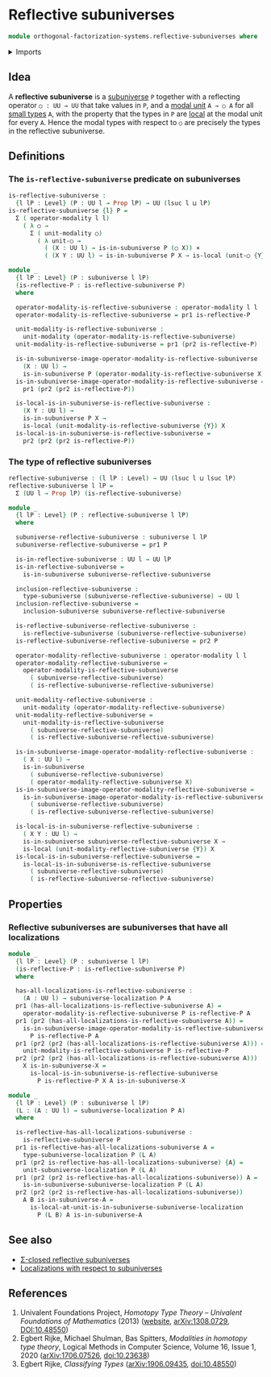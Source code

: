 # Reflective subuniverses

```agda
module orthogonal-factorization-systems.reflective-subuniverses where
```

<details><summary>Imports</summary>

```agda
open import foundation.cartesian-product-types
open import foundation.dependent-pair-types
open import foundation.function-types
open import foundation.propositions
open import foundation.subuniverses
open import foundation.universe-levels

open import orthogonal-factorization-systems.local-types
open import orthogonal-factorization-systems.localizations-subuniverses
open import orthogonal-factorization-systems.modal-operators
```

</details>

## Idea

A **reflective subuniverse** is a [subuniverse](foundation.subuniverses.md) `P`
together with a reflecting operator `○ : UU → UU` that take values in `P`, and a
[modal unit](orthogonal-factorization-systems.modal-operators.md) `A → ○ A` for
all [small types](foundation-core.small-types.md) `A`, with the property that
the types in `P` are [local](orthogonal-factorization-systems.local-types.md) at
the modal unit for every `A`. Hence the modal types with respect to `○` are
precisely the types in the reflective subuniverse.

## Definitions

### The `is-reflective-subuniverse` predicate on subuniverses

```agda
is-reflective-subuniverse :
  {l lP : Level} (P : UU l → Prop lP) → UU (lsuc l ⊔ lP)
is-reflective-subuniverse {l} P =
  Σ ( operator-modality l l)
    ( λ ○ →
      Σ ( unit-modality ○)
        ( λ unit-○ →
          ( (X : UU l) → is-in-subuniverse P (○ X)) ×
          ( (X Y : UU l) → is-in-subuniverse P X → is-local (unit-○ {Y}) X)))
```

```agda
module _
  {l lP : Level} (P : subuniverse l lP)
  (is-reflective-P : is-reflective-subuniverse P)
  where

  operator-modality-is-reflective-subuniverse : operator-modality l l
  operator-modality-is-reflective-subuniverse = pr1 is-reflective-P

  unit-modality-is-reflective-subuniverse :
    unit-modality (operator-modality-is-reflective-subuniverse)
  unit-modality-is-reflective-subuniverse = pr1 (pr2 is-reflective-P)

  is-in-subuniverse-image-operator-modality-is-reflective-subuniverse :
    (X : UU l) →
    is-in-subuniverse P (operator-modality-is-reflective-subuniverse X)
  is-in-subuniverse-image-operator-modality-is-reflective-subuniverse =
    pr1 (pr2 (pr2 is-reflective-P))

  is-local-is-in-subuniverse-is-reflective-subuniverse :
    (X Y : UU l) →
    is-in-subuniverse P X →
    is-local (unit-modality-is-reflective-subuniverse {Y}) X
  is-local-is-in-subuniverse-is-reflective-subuniverse =
    pr2 (pr2 (pr2 is-reflective-P))
```

### The type of reflective subuniverses

```agda
reflective-subuniverse : (l lP : Level) → UU (lsuc l ⊔ lsuc lP)
reflective-subuniverse l lP =
  Σ (UU l → Prop lP) (is-reflective-subuniverse)
```

```agda
module _
  {l lP : Level} (P : reflective-subuniverse l lP)
  where

  subuniverse-reflective-subuniverse : subuniverse l lP
  subuniverse-reflective-subuniverse = pr1 P

  is-in-reflective-subuniverse : UU l → UU lP
  is-in-reflective-subuniverse =
    is-in-subuniverse subuniverse-reflective-subuniverse

  inclusion-reflective-subuniverse :
    type-subuniverse (subuniverse-reflective-subuniverse) → UU l
  inclusion-reflective-subuniverse =
    inclusion-subuniverse subuniverse-reflective-subuniverse

  is-reflective-subuniverse-reflective-subuniverse :
    is-reflective-subuniverse (subuniverse-reflective-subuniverse)
  is-reflective-subuniverse-reflective-subuniverse = pr2 P

  operator-modality-reflective-subuniverse : operator-modality l l
  operator-modality-reflective-subuniverse =
    operator-modality-is-reflective-subuniverse
      ( subuniverse-reflective-subuniverse)
      ( is-reflective-subuniverse-reflective-subuniverse)

  unit-modality-reflective-subuniverse :
    unit-modality (operator-modality-reflective-subuniverse)
  unit-modality-reflective-subuniverse =
    unit-modality-is-reflective-subuniverse
      ( subuniverse-reflective-subuniverse)
      ( is-reflective-subuniverse-reflective-subuniverse)

  is-in-subuniverse-image-operator-modality-reflective-subuniverse :
    ( X : UU l) →
    is-in-subuniverse
      ( subuniverse-reflective-subuniverse)
      ( operator-modality-reflective-subuniverse X)
  is-in-subuniverse-image-operator-modality-reflective-subuniverse =
    is-in-subuniverse-image-operator-modality-is-reflective-subuniverse
      ( subuniverse-reflective-subuniverse)
      ( is-reflective-subuniverse-reflective-subuniverse)

  is-local-is-in-subuniverse-reflective-subuniverse :
    ( X Y : UU l) →
    is-in-subuniverse subuniverse-reflective-subuniverse X →
    is-local (unit-modality-reflective-subuniverse {Y}) X
  is-local-is-in-subuniverse-reflective-subuniverse =
    is-local-is-in-subuniverse-is-reflective-subuniverse
      ( subuniverse-reflective-subuniverse)
      ( is-reflective-subuniverse-reflective-subuniverse)
```

## Properties

### Reflective subuniverses are subuniverses that have all localizations

```agda
module _
  {l lP : Level} (P : subuniverse l lP)
  (is-reflective-P : is-reflective-subuniverse P)
  where

  has-all-localizations-is-reflective-subuniverse :
    (A : UU l) → subuniverse-localization P A
  pr1 (has-all-localizations-is-reflective-subuniverse A) =
    operator-modality-is-reflective-subuniverse P is-reflective-P A
  pr1 (pr2 (has-all-localizations-is-reflective-subuniverse A)) =
    is-in-subuniverse-image-operator-modality-is-reflective-subuniverse
      P is-reflective-P A
  pr1 (pr2 (pr2 (has-all-localizations-is-reflective-subuniverse A))) =
    unit-modality-is-reflective-subuniverse P is-reflective-P
  pr2 (pr2 (pr2 (has-all-localizations-is-reflective-subuniverse A)))
    X is-in-subuniverse-X =
      is-local-is-in-subuniverse-is-reflective-subuniverse
        P is-reflective-P X A is-in-subuniverse-X

module _
  {l lP : Level} (P : subuniverse l lP)
  (L : (A : UU l) → subuniverse-localization P A)
  where

  is-reflective-has-all-localizations-subuniverse :
    is-reflective-subuniverse P
  pr1 is-reflective-has-all-localizations-subuniverse A =
    type-subuniverse-localization P (L A)
  pr1 (pr2 is-reflective-has-all-localizations-subuniverse) {A} =
    unit-subuniverse-localization P (L A)
  pr1 (pr2 (pr2 is-reflective-has-all-localizations-subuniverse)) A =
    is-in-subuniverse-subuniverse-localization P (L A)
  pr2 (pr2 (pr2 is-reflective-has-all-localizations-subuniverse))
    A B is-in-subuniverse-A =
      is-local-at-unit-is-in-subuniverse-subuniverse-localization
        P (L B) A is-in-subuniverse-A
```

## See also

- [Σ-closed reflective subuniverses](orthogonal-factorization-systems.sigma-closed-reflective-subuniverses.md)
- [Localizations with respect to subuniverses](orthogonal-factorization-systems.localizations-subuniverses.md)

## References

1. Univalent Foundations Project, _Homotopy Type Theory – Univalent Foundations
   of Mathematics_ (2013) ([website](https://homotopytypetheory.org/book/),
   [arXiv:1308.0729](https://arxiv.org/abs/1308.0729),
   [DOI:10.48550](https://doi.org/10.48550/arXiv.1308.0729))
2. Egbert Rijke, Michael Shulman, Bas Spitters, _Modalities in homotopy type
   theory_, Logical Methods in Computer Science, Volume 16, Issue 1, 2020
   ([arXiv:1706.07526](https://arxiv.org/abs/1706.07526),
   [doi:10.23638](https://doi.org/10.23638/LMCS-16%281%3A2%292020))
3. Egbert Rijke, _Classifying Types_
   ([arXiv:1906.09435](https://arxiv.org/abs/1906.09435),
   [doi:10.48550](https://doi.org/10.48550/arXiv.1906.09435))
